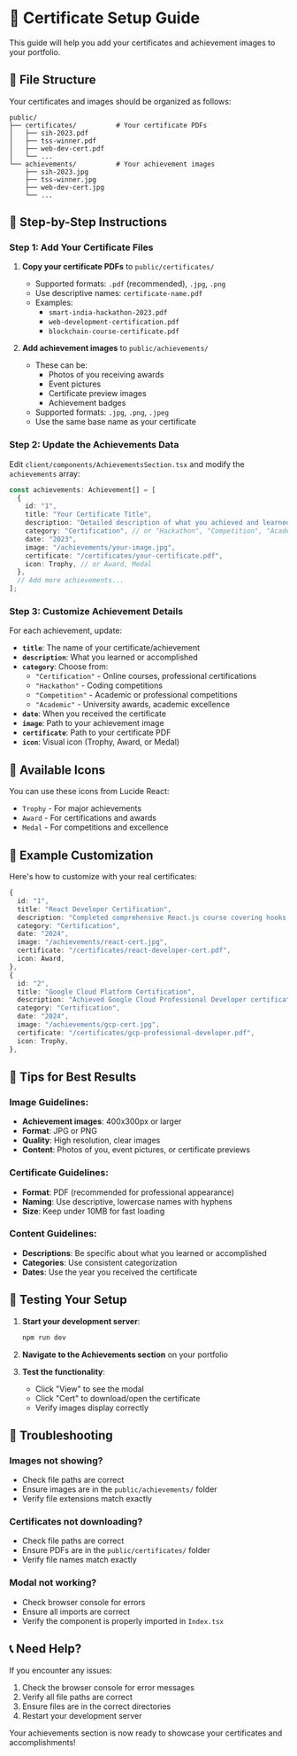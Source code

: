 # 📜 Certificate Setup Guide

This guide will help you add your certificates and achievement images to your portfolio.

## 📁 File Structure

Your certificates and images should be organized as follows:

```
public/
├── certificates/          # Your certificate PDFs
│   ├── sih-2023.pdf
│   ├── tss-winner.pdf
│   ├── web-dev-cert.pdf
│   └── ...
└── achievements/          # Your achievement images
    ├── sih-2023.jpg
    ├── tss-winner.jpg
    ├── web-dev-cert.jpg
    └── ...
```

## 🎯 Step-by-Step Instructions

### Step 1: Add Your Certificate Files

1. **Copy your certificate PDFs** to `public/certificates/`
   - Supported formats: `.pdf` (recommended), `.jpg`, `.png`
   - Use descriptive names: `certificate-name.pdf`
   - Examples:
     - `smart-india-hackathon-2023.pdf`
     - `web-development-certification.pdf`
     - `blockchain-course-certificate.pdf`

2. **Add achievement images** to `public/achievements/`
   - These can be:
     - Photos of you receiving awards
     - Event pictures
     - Certificate preview images
     - Achievement badges
   - Supported formats: `.jpg`, `.png`, `.jpeg`
   - Use the same base name as your certificate

### Step 2: Update the Achievements Data

Edit `client/components/AchievementsSection.tsx` and modify the `achievements` array:

```typescript
const achievements: Achievement[] = [
  {
    id: "1",
    title: "Your Certificate Title",
    description: "Detailed description of what you achieved and learned.",
    category: "Certification", // or "Hackathon", "Competition", "Academic"
    date: "2023",
    image: "/achievements/your-image.jpg",
    certificate: "/certificates/your-certificate.pdf",
    icon: Trophy, // or Award, Medal
  },
  // Add more achievements...
];
```

### Step 3: Customize Achievement Details

For each achievement, update:

- **`title`**: The name of your certificate/achievement
- **`description`**: What you learned or accomplished
- **`category`**: Choose from:
  - `"Certification"` - Online courses, professional certifications
  - `"Hackathon"` - Coding competitions
  - `"Competition"` - Academic or professional competitions
  - `"Academic"` - University awards, academic excellence
- **`date`**: When you received the certificate
- **`image`**: Path to your achievement image
- **`certificate`**: Path to your certificate PDF
- **`icon`**: Visual icon (Trophy, Award, or Medal)

## 🎨 Available Icons

You can use these icons from Lucide React:
- `Trophy` - For major achievements
- `Award` - For certifications and awards
- `Medal` - For competitions and excellence

## 📝 Example Customization

Here's how to customize with your real certificates:

```typescript
{
  id: "1",
  title: "React Developer Certification",
  description: "Completed comprehensive React.js course covering hooks, context, and modern React patterns. Built multiple projects including a full-stack e-commerce application.",
  category: "Certification",
  date: "2024",
  image: "/achievements/react-cert.jpg",
  certificate: "/certificates/react-developer-cert.pdf",
  icon: Award,
},
{
  id: "2",
  title: "Google Cloud Platform Certification",
  description: "Achieved Google Cloud Professional Developer certification. Demonstrated expertise in cloud architecture, deployment, and management.",
  category: "Certification",
  date: "2024",
  image: "/achievements/gcp-cert.jpg",
  certificate: "/certificates/gcp-professional-developer.pdf",
  icon: Trophy,
},
```

## 🔧 Tips for Best Results

### Image Guidelines:
- **Achievement images**: 400x300px or larger
- **Format**: JPG or PNG
- **Quality**: High resolution, clear images
- **Content**: Photos of you, event pictures, or certificate previews

### Certificate Guidelines:
- **Format**: PDF (recommended for professional appearance)
- **Naming**: Use descriptive, lowercase names with hyphens
- **Size**: Keep under 10MB for fast loading

### Content Guidelines:
- **Descriptions**: Be specific about what you learned or accomplished
- **Categories**: Use consistent categorization
- **Dates**: Use the year you received the certificate

## 🚀 Testing Your Setup

1. **Start your development server**:
   ```bash
   npm run dev
   ```

2. **Navigate to the Achievements section** on your portfolio

3. **Test the functionality**:
   - Click "View" to see the modal
   - Click "Cert" to download/open the certificate
   - Verify images display correctly

## 🐛 Troubleshooting

### Images not showing?
- Check file paths are correct
- Ensure images are in the `public/achievements/` folder
- Verify file extensions match exactly

### Certificates not downloading?
- Check file paths are correct
- Ensure PDFs are in the `public/certificates/` folder
- Verify file names match exactly

### Modal not working?
- Check browser console for errors
- Ensure all imports are correct
- Verify the component is properly imported in `Index.tsx`

## 📞 Need Help?

If you encounter any issues:
1. Check the browser console for error messages
2. Verify all file paths are correct
3. Ensure files are in the correct directories
4. Restart your development server

Your achievements section is now ready to showcase your certificates and accomplishments! 